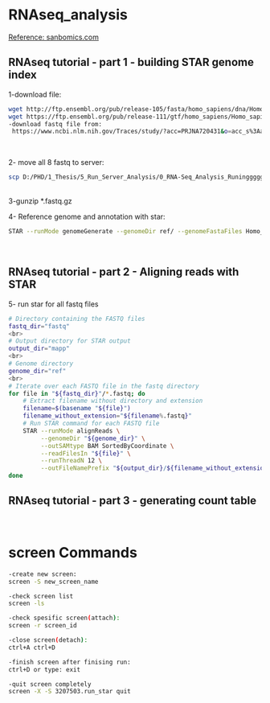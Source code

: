 # RNAseq_analysis

[Reference: sanbomics.com](https://www.youtube.com/watch?v=9D1dToIQqls&amp;list=PLi1VnGoeDGjvHvl83QySD2oAQYFHPRYso&amp;index=2)


## RNAseq tutorial - part 1 - building STAR genome index

1-download file: 

```bash
wget http://ftp.ensembl.org/pub/release-105/fasta/homo_sapiens/dna/Homo_sapiens.GRCh38.dna_sm.primary_assembly.fa.gz
wget https://ftp.ensembl.org/pub/release-111/gtf/homo_sapiens/Homo_sapiens.GRCh38.111.gtf.gz
-download fastq file from:
 https://www.ncbi.nlm.nih.gov/Traces/study/?acc=PRJNA720431&o=acc_s%3Aa
```
<br>

2- move all 8 fastq to server:

```bash
scp D:/PHD/1_Thesis/5_Run_Server_Analysis/0_RNA-Seq_Analysis_Runinggggg/fastq/*.gz golchinpour@172.18.57.208:/home/golchinpour/projects/RNAseq-Analysis/fastq
```

<br>
3-gunzip *.fastq.gz

<br>

4- Reference genome and annotation with star:

```bash
STAR --runMode genomeGenerate --genomeDir ref/ --genomeFastaFiles Homo_sapiens.GRCh38.dna_sm.primary_assembly.fa --sjdbGTFfile Homo_sapiens.GRCh38.105.gtf--runThreadN 16
```

<br>

## RNAseq tutorial - part 2 - Aligning reads with STAR

5- run star for all fastq files

```bash
# Directory containing the FASTQ files
fastq_dir="fastq"
<br>
# Output directory for STAR output
output_dir="mapp"
<br>
# Genome directory
genome_dir="ref"
<br>
# Iterate over each FASTQ file in the fastq directory
for file in "${fastq_dir}"/*.fastq; do
    # Extract filename without directory and extension
    filename=$(basename "${file}")
    filename_without_extension="${filename%.fastq}"
    # Run STAR command for each FASTQ file
    STAR --runMode alignReads \
         --genomeDir "${genome_dir}" \
         --outSAMtype BAM SortedByCoordinate \
         --readFilesIn "${file}" \
         --runThreadN 12 \
         --outFileNamePrefix "${output_dir}/${filename_without_extension}"
done
```

## RNAseq tutorial - part 3 - generating count table

<br>

# screen Commands
```bash
-create new screen:
screen -S new_screen_name

-check screen list
screen -ls

-check spesific screen(attach):
screen -r screen_id

-close screen(detach):
ctrl+A ctrl+D

-finish screen after finising run:
ctrl+D or type: exit

-quit screen completely
screen -X -S 3207503.run_star quit
```
<br>






